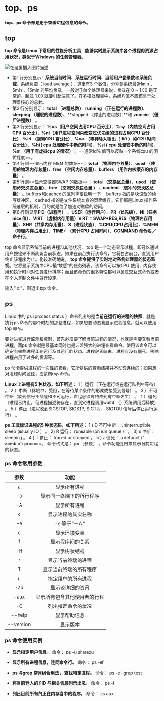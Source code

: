# top、ps

**top、ps 命令都是用于查看进程信息的命令。**

## top

**top 命令是Linux 下常用的性能分析工具，能够实时显示系统中各个进程的资源占用状况，类似于Windows 的任务管理器。**

![在这里插入图片描述](https://img-blog.csdnimg.cn/20210627082640651.png?x-oss-process=image/watermark,type_ZmFuZ3poZW5naGVpdGk,shadow_10,text_aHR0cHM6Ly9ibG9nLmNzZG4ubmV0L3dlaXhpbl80NTg2NzM4Mg==,size_16,color_FFFFFF,t_70)

- 第1 行分别显示：**系统当前时间**、**系统运行时间**、**当前用户登录数**和**系统负载**。系统负载（ load average ），这里有3 个数值，分别是系统最近lmin 、5min 、15min 的平均负载。一般对于单个处理器来说，负载在 0 ~ 1.00 是正常的，超过 1.00 就要引起注意了。在多核处理器中，系统均值不应该高于处理器核心的总数。
- 第2 行分别显示： **total （进程总数）**、**running （正在运行的进程数）**、**sleeping （睡眠的进程数）**、**stopped （停止的进程数）**和 **zombie （僵尸进程数）** 。
- 第3 行分别显示： **%us（用户空间占用CPU 百分比）**、**%sy（内核空间占用CPU 百分比）**、**%ni（用户进程空间内改变过优先级的进程占用CPU 百分比）**、**%id （空闲CPU 百分比）**、**%wa （等待输入输出（ 1/0 ）的CPU 时间百分比）**、**%hi ( cpu 处理硬件中断的时间）**、**%si ( cpu 处理软中断的时间）**、**%st （用于有虚拟cpu 的情况）** 。==通常id% 值可以反映一个系统cpu 的闲忙程度==。
- 第4 行则==显示内存 MEM 的数据==： **total （物理内存总量）**、**used （使用的物理内存总量）**、**free （空闲内存总量）**、**buffers （用作内核缓存的内存量）** 。
- 第5 行则==显示交换器SWAP 的数据==： **total （交换区总量）**、**used （使用的交换区总量）**、**free （空闲交换区总量 ）** 、**cached （缓冲的交换区总量）** 。buffers 和cached 的区别需要说明一下， buffers 指的是块设备的读写缓冲区， cached 指的是文件系统本身的页面缓存。它们都是Linux 操作系统底层的机制，目的就是为了加速对磁盘的访问。
- 第6 行则显示**PID（进程号）** 、**USER（运行用户）**、**PR（优先级）**、**NI（任务 nice 值）**、**VIRT （虚拟内存用量）VIRT = SWAP+RES,RES（物理内存用量）**、**SHR（共享内存用量）**、**S（进程状态）**、**%CPU(CPU 占用比）**、**%MEM （物理内存占用比）**、**TIME+ （累计CPU 占用时间）**、**COMMAND 命令名／命令行**。

top 命令显示系统当前的进程和其他状况， top 是一个动态显示过程，即可以通过用户按键来不断刷新当前状态。如果在前台执行该命令，它将独占前台，直到用户终止该程序为止。比较准确地说， **top 命令提供了实时地对系统处理器的状态监视**。它将显示系统中CPU最“敏感”的任务列表。该命令可以按CPU 使用、内存使用和执行时间对任务进行排序；而且该命令的很多特性都可以通过交互式命令或者在个人定制文件中进行设定。

输入“ q ”，则退出top 命令。

## ps

Linux 中的 ps (process status ）命令列出的是**当前在运行的进程的快照**，就是执行ps 命令的那个时刻的那些进程，如果想要动态地显示进程信息，就可以使用top 命令。

要对进程进行监测和控制，首先必须要了解当前进程的情况，也就是需要查看当前进程，而ps 命令就是最基本同时也是非常强大的进程查看命令。使用该命令可以确定有哪些进程正在运行及其运行的状态、进程是否结束、进程有没有僵死、哪些进程占用了过多的资源等。

ps 命令提供进程的一次性的查看，它所提供的查看结果并不动态连续的；如果想对进程时间监控，应该用top 命令。

**Linux 上进程有5 种状态，如下所述：**
1 ）运行（正在运行或在运行队列中等待） 。
2 ）中断（休眠中，受阻，在等待某个条件的形成或接受到信号） 。
3 ）不可中断（收到信号不唤醒和不可运行，进程必须等待直到有中断发生） 。
4 ）僵死（进程已终止，但进程描述符存在，直到父进程调用wait4 （）系统调用后释放） 。
5 ）停止（进程收到SIGSTOP, SIGSTP, SIGT肘， SIGTOU 信号后停止运行运行） 。

**ps 工具标识进程的5 种状态码，如下所述：**
1 ) D 不可中断： uninterruptible sleep (usually IO ） 。
2) R 运行： runnable (on run queue ） 。
3) s 中断： sleeping 。
4 ) T 停止： traced or stopped 。
5 ) z 僵死： a defunct (” zombie”) process 。
命令格式是： ps ［参数］ 。命令功能是用来显示当前进程的状态。

### ps 命令常用参数

|   参数    |             功能             |
| :-------: | :--------------------------: |
|     a     |         显示所有进程         |
|    -a     |   显示同一终端下的所行程序   |
|    -A     |         显示所有进程         |
|     c     |      显示进程的其实名称      |
|    -e     |        -e 等于“－A ”         |
|     e     |         显示环境变量         |
|     f     |       显示程序间的关系       |
|    -H     |         显示树状结构         |
|     r     |      显示当前终端的进程      |
|     T     |    显示当前终端的所有程序    |
|     u     |      指定用户的所有进程      |
|    -au    |       显示较详细的资讯       |
|   -aux    | 显示所有包含其他使用者的行程 |
|    -C     |      列出指定命令的状况      |
|  --help   |         显示帮助信息         |
| --version |           显示版本           |

### ps 命令使用实例

- **显示指定用户信息。**
  命令： ps -u sharexu

- **显示所有进程信息，连同命令行。**
  命令： ps -ef

- **ps 与grep 常用组合用法， 查找特定进程。**
  命令： ps -e | grep test

- **将目前登人的 PID 与相关信息列示出来。**
  命令： ps -l

- **列出目前所有的正在内存当中的程序。**
  命令： ps aux